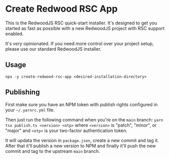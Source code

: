 # Create Redwood RSC App

This is the RedwoodJS RSC quick-start installer. It's designed to get you
started as fast as possible with a new RedwoodJS project with RSC support
enabled.

It's _very_ opinionated. If you need more control over your project setup,
please use our standard RedwoodJS installer.

## Usage

```shell
npx -y create-redwood-rsc-app <desired-installation-directory>
```

## Publishing

First make sure you have an NPM token with publish rights configured in your
`~/.yarnrc.yml` file.

Then just run the following command when you're on the `main` branch:
`yarn tsx publish.ts <version> <otp>` where `<version>` is
"patch", "minor", or "major" and `<otp>` is your two-factor authentication
token.

It will updata the version in `package.json`, create a new commit and tag it.
After that it'll publish a new version to NPM and finally it'll push the new
commit and tag to the upstream `main` branch.
